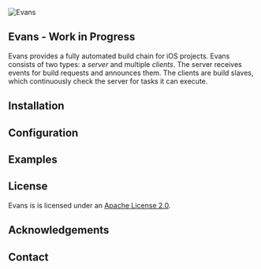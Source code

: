 ![Evans](http://i.imgur.com/EIBoAXM.jpg)
## Evans - Work in Progress
Evans provides a fully automated build chain for iOS projects.
Evans consists of two types: a *server* and multiple *clients*.
The server receives events for build requests and announces them.
The clients are build slaves, which continuously check the server for tasks it can execute.

## Installation

## Configuration

## Examples

## License
Evans is is licensed under an [Apache License 2.0](http://www.apache.org/licenses/LICENSE-2.0).

## Acknowledgements

## Contact

